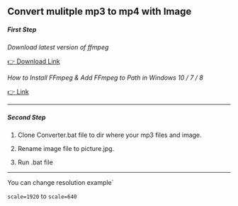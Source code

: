 ## **Convert mulitple mp3 to mp4 with Image**

##### First Step

*Download latest version of ffmpeg*

[👉 Download Link](https://www.videohelp.com/software/ffmpeg "👉 Download Link")

*How to Install FFmpeg & Add FFmpeg to Path in Windows 10 / 7 / 8*

[👉 Link](https://windowsloop.com/install-ffmpeg-windows-10/ "👉 Link")


------------


##### Second Step

1. Clone Converter.bat file to dir where your mp3 files and image. 

3. Rename image file to picture.jpg.

5. Run .bat file


------------

You can change resolution example`

`scale=1920` to `scale=640`
